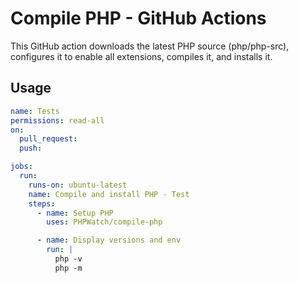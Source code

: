 # Compile PHP - GitHub Actions

This GitHub action downloads the latest PHP source (php/php-src),
configures it to enable all extensions, compiles it, and installs it.

## Usage

```yaml
name: Tests
permissions: read-all
on:
  pull_request:
  push:

jobs:
  run:
    runs-on: ubuntu-latest
    name: Compile and install PHP - Test
    steps:
      - name: Setup PHP
        uses: PHPWatch/compile-php

      - name: Display versions and env
        run: |
          php -v
          php -m


```

